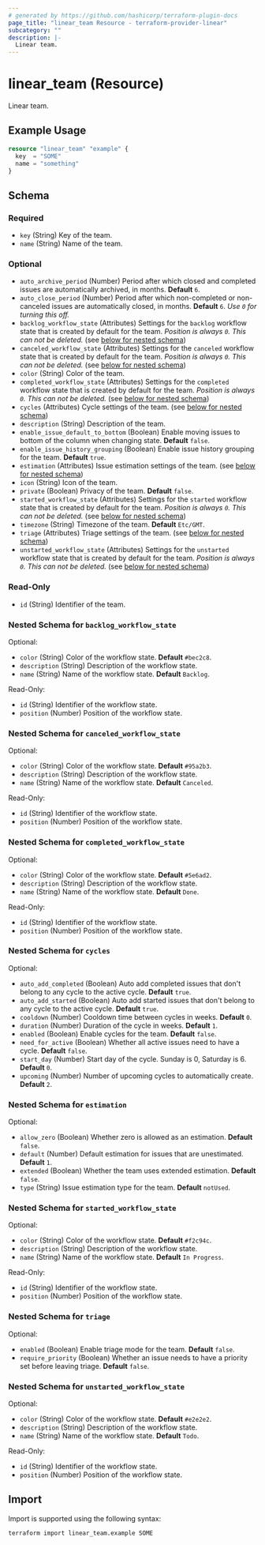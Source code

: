 ```yaml
---
# generated by https://github.com/hashicorp/terraform-plugin-docs
page_title: "linear_team Resource - terraform-provider-linear"
subcategory: ""
description: |-
  Linear team.
---
```


# linear_team (Resource)

Linear team.

## Example Usage

```terraform
resource "linear_team" "example" {
  key  = "SOME"
  name = "something"
}
```

<!-- schema generated by tfplugindocs -->
## Schema

### Required

- `key` (String) Key of the team.
- `name` (String) Name of the team.

### Optional

- `auto_archive_period` (Number) Period after which closed and completed issues are automatically archived, in months. **Default** `6`.
- `auto_close_period` (Number) Period after which non-completed or non-canceled issues are automatically closed, in months. **Default** `6`. *Use `0` for turning this off.*
- `backlog_workflow_state` (Attributes) Settings for the `backlog` workflow state that is created by default for the team. *Position is always `0`. This can not be deleted.* (see [below for nested schema](#nestedatt--backlog_workflow_state))
- `canceled_workflow_state` (Attributes) Settings for the `canceled` workflow state that is created by default for the team. *Position is always `0`. This can not be deleted.* (see [below for nested schema](#nestedatt--canceled_workflow_state))
- `color` (String) Color of the team.
- `completed_workflow_state` (Attributes) Settings for the `completed` workflow state that is created by default for the team. *Position is always `0`. This can not be deleted.* (see [below for nested schema](#nestedatt--completed_workflow_state))
- `cycles` (Attributes) Cycle settings of the team. (see [below for nested schema](#nestedatt--cycles))
- `description` (String) Description of the team.
- `enable_issue_default_to_bottom` (Boolean) Enable moving issues to bottom of the column when changing state. **Default** `false`.
- `enable_issue_history_grouping` (Boolean) Enable issue history grouping for the team. **Default** `true`.
- `estimation` (Attributes) Issue estimation settings of the team. (see [below for nested schema](#nestedatt--estimation))
- `icon` (String) Icon of the team.
- `private` (Boolean) Privacy of the team. **Default** `false`.
- `started_workflow_state` (Attributes) Settings for the `started` workflow state that is created by default for the team. *Position is always `0`. This can not be deleted.* (see [below for nested schema](#nestedatt--started_workflow_state))
- `timezone` (String) Timezone of the team. **Default** `Etc/GMT`.
- `triage` (Attributes) Triage settings of the team. (see [below for nested schema](#nestedatt--triage))
- `unstarted_workflow_state` (Attributes) Settings for the `unstarted` workflow state that is created by default for the team. *Position is always `0`. This can not be deleted.* (see [below for nested schema](#nestedatt--unstarted_workflow_state))

### Read-Only

- `id` (String) Identifier of the team.

<a id="nestedatt--backlog_workflow_state"></a>
### Nested Schema for `backlog_workflow_state`

Optional:

- `color` (String) Color of the workflow state. **Default** `#bec2c8`.
- `description` (String) Description of the workflow state.
- `name` (String) Name of the workflow state. **Default** `Backlog`.

Read-Only:

- `id` (String) Identifier of the workflow state.
- `position` (Number) Position of the workflow state.


<a id="nestedatt--canceled_workflow_state"></a>
### Nested Schema for `canceled_workflow_state`

Optional:

- `color` (String) Color of the workflow state. **Default** `#95a2b3`.
- `description` (String) Description of the workflow state.
- `name` (String) Name of the workflow state. **Default** `Canceled`.

Read-Only:

- `id` (String) Identifier of the workflow state.
- `position` (Number) Position of the workflow state.


<a id="nestedatt--completed_workflow_state"></a>
### Nested Schema for `completed_workflow_state`

Optional:

- `color` (String) Color of the workflow state. **Default** `#5e6ad2`.
- `description` (String) Description of the workflow state.
- `name` (String) Name of the workflow state. **Default** `Done`.

Read-Only:

- `id` (String) Identifier of the workflow state.
- `position` (Number) Position of the workflow state.


<a id="nestedatt--cycles"></a>
### Nested Schema for `cycles`

Optional:

- `auto_add_completed` (Boolean) Auto add completed issues that don't belong to any cycle to the active cycle. **Default** `true`.
- `auto_add_started` (Boolean) Auto add started issues that don't belong to any cycle to the active cycle. **Default** `true`.
- `cooldown` (Number) Cooldown time between cycles in weeks. **Default** `0`.
- `duration` (Number) Duration of the cycle in weeks. **Default** `1`.
- `enabled` (Boolean) Enable cycles for the team. **Default** `false`.
- `need_for_active` (Boolean) Whether all active issues need to have a cycle. **Default** `false`.
- `start_day` (Number) Start day of the cycle. Sunday is 0, Saturday is 6. **Default** `0`.
- `upcoming` (Number) Number of upcoming cycles to automatically create. **Default** `2`.


<a id="nestedatt--estimation"></a>
### Nested Schema for `estimation`

Optional:

- `allow_zero` (Boolean) Whether zero is allowed as an estimation. **Default** `false`.
- `default` (Number) Default estimation for issues that are unestimated. **Default** `1`.
- `extended` (Boolean) Whether the team uses extended estimation. **Default** `false`.
- `type` (String) Issue estimation type for the team. **Default** `notUsed`.


<a id="nestedatt--started_workflow_state"></a>
### Nested Schema for `started_workflow_state`

Optional:

- `color` (String) Color of the workflow state. **Default** `#f2c94c`.
- `description` (String) Description of the workflow state.
- `name` (String) Name of the workflow state. **Default** `In Progress`.

Read-Only:

- `id` (String) Identifier of the workflow state.
- `position` (Number) Position of the workflow state.


<a id="nestedatt--triage"></a>
### Nested Schema for `triage`

Optional:

- `enabled` (Boolean) Enable triage mode for the team. **Default** `false`.
- `require_priority` (Boolean) Whether an issue needs to have a priority set before leaving triage. **Default** `false`.


<a id="nestedatt--unstarted_workflow_state"></a>
### Nested Schema for `unstarted_workflow_state`

Optional:

- `color` (String) Color of the workflow state. **Default** `#e2e2e2`.
- `description` (String) Description of the workflow state.
- `name` (String) Name of the workflow state. **Default** `Todo`.

Read-Only:

- `id` (String) Identifier of the workflow state.
- `position` (Number) Position of the workflow state.

## Import

Import is supported using the following syntax:

```shell
terraform import linear_team.example SOME
```
